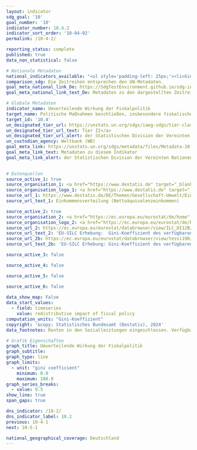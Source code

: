 ```yaml
---
layout: indicator    
sdg_goal: '10'    
goal_number: '10'    
indicator_number: 10.4.2    
indicator_sort_order: '10-04-02'    
permalink: /10-4-2/    

reporting_status: complete    
published: true    
data_non_statistical: false    

# Nationale Metadaten    
national_indicators_available: "<ul style='padding-left: 25px;'><li>Gini-Koeffizient des verfügbaren Äquivalenzeinkommens vor Sozialleistungen</li> <li> Gini-Koeffizient des verfügbaren Äquivalenzeinkommens</li> <li> Umverteilende Wirkung der Fiskalpolitik</li></ul>"    
comparison_sdg: Die Zeitreihen entsprechen den UN-Metadaten.    
goal_meta_national_link_De: https://SdgTestEnvironment.github.io/sdg-indicators/public/MetaDe/10.4.2.pdf
goal_meta_national_link_text_De: Metadaten zu den dargestellten Zeitreihen    

# Globale Metadaten    
indicator_name: Umverteilende Wirkung der Fiskalpolitik    
target_name: Politische Maßnahmen beschließen, insbesondere fiskalische, lohnpolitische und den Sozialschutz betreffende Maßnahmen, und schrittweise größere Gleichheit erzielen    
target_id: '10.4'    
un_designated_tier_url: https://unstats.un.org/sdgs/iaeg-sdgs/tier-classification/'    
un_designated_tier_url_text: Tier II</a>    
un_designated_tier_url_alert: der Statistischen Division der Vereinten Nationen    
un_custodian_agency: Weltbank (WB)    
goal_meta_link: https://unstats.un.org/sdgs/metadata/files/Metadata-10-04-02.pdf    
goal_meta_link_text: Metadaten zu diesem Indikator    
goal_meta_link_alert: der Statistischen Division der Vereinten Nationen    
    

# Datenquellen
source_active_1: true
source_organisation_1: <a href="https://www.destatis.de" target="_blank"> Statistisches Bundesamt (Destatis) </a>
source_organisation_logo_1: <a href="https://www.destatis.de" target="_blank"><img src="https://sdg-indikatoren.de/public/OrgImgDe/destatis.png" alt="Logo destatis" style="height:60px; width:148px"/></a>
source_url_1: https://www.destatis.de/DE/Themen/Gesellschaft-Umwelt/Einkommen-Konsum-Lebensbedingungen/Lebensbedingungen-Armutsgefaehrdung/Tabellen/einkommensverteilung-mz-silc.html
source_url_text_1: Einkommensverteilung (Nettoäquivalenzeinkommen)

source_active_2: true
source_organisation_2: <a href="https://ec.europa.eu/eurostat/de/home" target="_blank"> Statistisches Amt der Europäischen Union (Eurostat) </a>
source_organisation_logo_2: <a href="https://ec.europa.eu/eurostat/de/home" target="_blank"><img src="https://sdg-indikatoren.de/public/OrgImgDe/eurostat.png" alt="Logo eurostat" style="height:60px; width:148px"/></a>
source_url_2: https://ec.europa.eu/eurostat/databrowser/view/ILC_DI12B/default/table?lang=de
source_url_text_2: 'EU-SILC Erhebung:  Gini-Koeffizient des verfügbaren Äquivalenzeinkommens vor Sozialleistungen (Renten in den Sozialleistungen miteingeschlossen) – Eurostat-Tabelle [ilc_di12b]'
source_url_2b: https://ec.europa.eu/eurostat/databrowser/view/tessi190/default/table?lang=de
source_url_text_2b: 'EU-SILC Erhebung: Gini-Koeffizient des verfügbaren Äquivalenzeinkommens – Eurostat-Tabelle [tessi190]'

source_active_3: false

source_active_4: false

source_active_5: false

source_active_6: false
    
data_show_map: False    
data_start_values: 
  - field: timeseries
    value: redistributive impact of fiscal policy    
computation_units: "Gini-Koeffizient"    
copyright: '&copy; Statistisches Bundesamt (Destatis), 2024'    
data_footnotes: Renten in den Sozialleistungen eingeschlossen. Verfügbares Äquivalenzeinkommen ohne unterstelltes Einkommen aus selbstgenutztem Wohneigentum.<br>• Aufgrund methodischer Änderungen sind die Ergebnisse ab 2020 nur eingeschränkt mit den Vorjahren vergleichbar.<br>• Die aktuell dargestellten Ergebnisse für 2020 bis 2022 sind Endergebnisse, für 2023 Erstergebnisse.    

# Grafik Eigenschaften    
graph_title: Umverteilende Wirkung der Fiskalpolitik
graph_subtitle:     
graph_type: line    
graph_limits:
  - unit: "gini coefficient"
    minimum: 0.0
    maximum: 100.0
graph_series_breaks:
  - value: 9.5
show_line: true
span_gaps: true    

dns_indicator: /10-2/
dns_indicator_label: 10.2
previous: 10-4-1    
next: 10-5-1    

national_geographical_coverage: Deutschland    
---
```


<span></span>